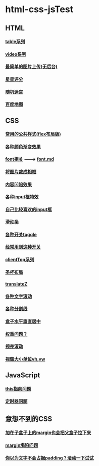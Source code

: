 # html-css-jsTest

## HTML
 #### [table系列](html/table系列)
 #### [video系列](html/video系列)
 #### [最简单的图片上传(无后台)](./html/newImage.html)
 #### [星星评分](./html/star.html)
 #### [随机迷宫](./html/maze.html)
 #### [百度地图](./html/baiduMap.html)
 
 
 
 ##  CSS
  #### [常用的公共样式(flex布局版)](./css/common.css)
  #### [各种颜色渐变效果](css/渐变效果)
  #### [font相关](./css/font) ---> [font.md](./css/font/font.md)
  #### [将图片裁成相框](./css/相框.html)
  #### [内容凹陷效果](./css/边框凹陷.html)
  #### [各种input框特效](./css/input.html)
  #### [自己比较喜欢的input框](./css/input1.html)
  #### [滑动条](./css/slider.html)
  #### [各种开关toggle](./css/toggle.html)
  #### [经常用到这种开关](./css/toggle-one.html)
  #### [clientTop系列](./css/clientTopAndOther/clientTopAndOther.md)
  #### [圣杯布局](./css/圣杯布局)
  #### [translateZ](./css/translateZ.html)
  #### [各种文字滚动](css/文字滚动)
  #### [各种分割线](./css/分割线.html)
  #### [盒子水平垂直居中](./css/盒子水平垂直居中)
  #### [权重问题？](./css/字有多大.html)
  #### [视差滚动](./css/视差滚动.html)
  #### [视窗大小单位vh,vw](./css/视窗宽高.html)
  
  
 
 ## JavaScript
  #### [this指向问题](./js/this指向问题.js)
  #### [定时器问题](./js/setInterval.html)


 ## 意想不到的CSS
  #### [加在子盒子上的margin也会把父盒子拉下来](./意想不到的CSS/margin塌陷2.html)
  #### [margin塌陷问题](./意想不到的CSS/margin塌陷1.html)
  #### [你以为文字不会占据padding？滚动一下试试](./意想不到的CSS/scrollTop.html)









